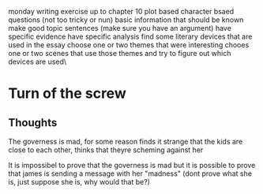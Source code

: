 monday writing exercise up to chapter 10
plot based character bsaed questions (not too tricky or nun)
basic information that should be known
make good topic sentences (make sure you have an argument)
have specific evidence
have specific analysis
find some literary devices that are used in the essay
choose one or two themes that were interesting
chooes one or two scenes that use those themes and try to figure out which devices are used\

# Turn of the screw
## Thoughts
The governess is mad, for some reason finds it strange that the kids are close to each other, thinks that theyre scheming against her


It is impossibel to prove that the governess is mad but it is possible to prove that james is sending a message with her "madness" (dont prove what she is, just suppose she is, why would that be?)